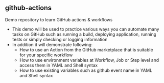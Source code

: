 ## github-actions
Demo repository to learn GitHub actions & workflows
- This demo will be used to practice various ways you can automate many tasks on GitHub such as running a build, deploying application, running tests or simply checking or logging information
- In addition it will demonstrate following:
  - How to use an Action from the GitHub marketplace that is suitable for your specific workflow
  - How to use environment variables at Workflow, Job or Step level and access them in YAML and Shell syntax
  - How to use existing variables such as github event name in YAML and Shell syntax

